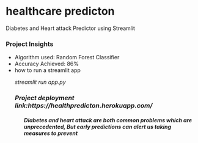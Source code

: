 # healthcare predicton
Diabetes and Heart attack Predictor using Streamlit

<h3> Project Insights </h3>
<ul>
   <li> Algorithm used: Random Forest Classifier </li>
   <li> Accuracy Achieved: 86% </li>
   <li> how to run a streamlit app </li>
         <i> <p> streamlit run app.py <p><i>
           <h3> Project deployment link:https://healthpredicton.herokuapp.com/ </h3>
  <ul>
<h4> Diabetes and heart attack are both common problems which are unprecedented, But early predictions can alert us taking measures to prevent  </h4>
    

